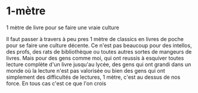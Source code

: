 # 1-mètre
1 mètre de livre pour se faire une vraie culture

Il faut passer à travers à peu pres 1 mètre de classics en livres de poche pour se faire une culture décente.
Ce n'est pas beaucoup pour des intellos, des profs, des rats de bibliothèque ou toutes autres sortes de mangeurs
de livres. Mais pour des gens comme moi, qui ont reussis à esquiver toutes lecture complète d'un livre jusqu'au lycée, 
des gens qui ont grandi dans un monde où la lecture n'est pas valorisée ou bien des gens qui ont simplement des 
difficultés de lectures, 1 mètre, c'est au dessus de nos force. En tous cas c'est ce que l'on crois
